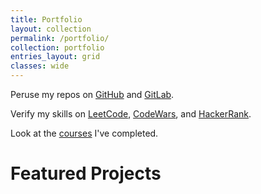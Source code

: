 ```yaml
---
title: Portfolio
layout: collection
permalink: /portfolio/
collection: portfolio
entries_layout: grid
classes: wide
---
```


Peruse my repos on [GitHub](https://github.com/StephenCavender) and [GitLab](https://gitlab.com/stephen.cavender).

Verify my skills on [LeetCode](https://leetcode.com/stephencavender/), [CodeWars](https://www.codewars.com/users/StephenCavender), and [HackerRank](https://www.hackerrank.com/stephen_cavender).

Look at the [courses](/courses) I've completed.

# Featured Projects
